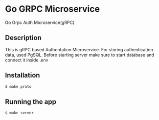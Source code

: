 # Go GRPC Microservice
Go Grpc Auth Microservice(gRPC)

## Description
This is gRPC based Authentation Microservice. For storing authentication data, used PgSQL. Before starting server make sure to start database and connect it inside .env

## Installation

```bash
$ make proto
```

## Running the app

```bash
$ make server
```
